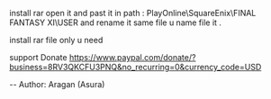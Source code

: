 install rar open it  and past it in path : PlayOnline\SquareEnix\FINAL FANTASY XI\USER 
and rename it same file u name file it .

install rar file only u need 


support Donate
https://www.paypal.com/donate/?business=8RV3QKCFU3PNQ&no_recurring=0&currency_code=USD

-- Author: Aragan (Asura) 
